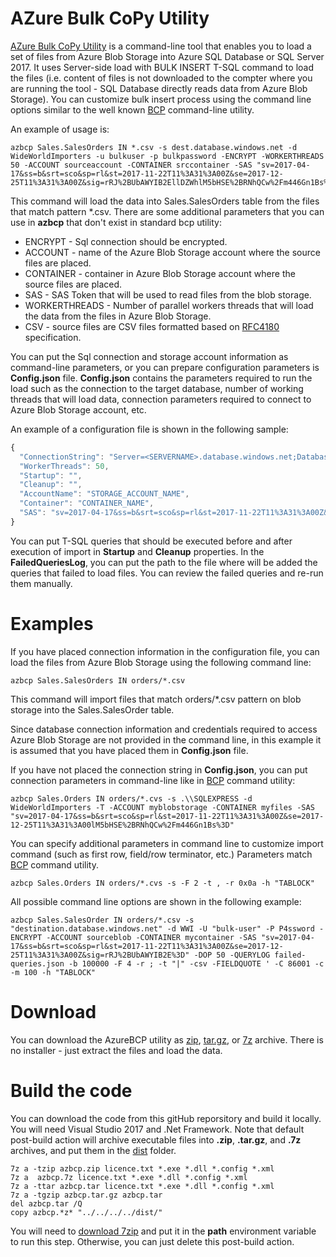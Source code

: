 # AZure Bulk CoPy Utility
[AZure Bulk CoPy Utility](https://github.com/JocaPC/AzureBCP/tree/master/dist/) is a command-line tool that enables you to load a set of files from Azure Blob Storage into Azure SQL Database or SQL Server 2017.
It uses Server-side load with BULK INSERT T-SQL command to load the files (i.e. content of files is not downloaded to the compter where you are running the tool - SQL Database directly reads data from Azure Blob Storage). You can customize bulk insert process using the command line options similar to the well known
 [BCP](https://docs.microsoft.com/en-us/sql/tools/bcp-utility) command-line utility.
 
 An example of usage is:

```
azbcp Sales.SalesOrders IN *.csv -s dest.database.windows.net -d WideWorldImporters -u bulkuser -p bulkpassword -ENCRYPT -WORKERTHREADS 50 -ACCOUNT sourceaccount -CONTAINER srccontainer -SAS "sv=2017-04-17&ss=b&srt=sco&sp=rl&st=2017-11-22T11%3A31%3A00Z&se=2017-12-25T11%3A31%3A00Z&sig=rRJ%2BUbAWYIB2EllDZWhlM5bHSE%2BRNhQCw%2Fm446Gn1Bs%3D"
```

This command will load the data into Sales.SalesOrders table from the files that match pattern *.csv. There are some additional parameters that you can use in **azbcp** that don't exist in standard bcp utility:
 - ENCRYPT - Sql connection should be encrypted.
 - ACCOUNT - name of the Azure Blob Storage account where the source files are placed.
 - CONTAINER - container in Azure Blob Storage account where the source files are placed.
 - SAS - SAS Token that will be used to read files from the blob storage.
 - WORKERTHREADS - Number of parallel workers threads that will load the data from the files in Azure Blob Storage.
 - CSV - source files are CSV files formatted based on [RFC4180](https://tools.ietf.org/html/rfc4180) specification.

You can put the Sql connection and storage account information as command-line parameters, or you can prepare configuration parameters is **Config.json** file.
**Config.json** contains the parameters required to run the load such as the connection to the target database, number of working threads that will load data,
connection parameters required to connect to Azure Blob Storage account, etc.

An example of a configuration file is shown in the following sample:

```javascript
{
  "ConnectionString": "Server=<SERVERNAME>.database.windows.net;Database=<DATABASENAME>;User Id=<USERID>;Password=<PASSWORD>;Encrypt=True;",
  "WorkerThreads": 50,
  "Startup": "",
  "Cleanup": "",
  "AccountName": "STORAGE_ACCOUNT_NAME",
  "Container": "CONTAINER_NAME",
  "SAS": "sv=2017-04-17&ss=b&srt=sco&sp=rl&st=2017-11-22T11%3A31%3A00Z&se=2017-12-25T11%3A31%3A00lM5bHSE%2BRNhQCw%2Fm446Gn1Bs%3D"
}
```

You can put T-SQL queries that should be executed before and after execution of import  in **Startup** and **Cleanup** properties. In the **FailedQueriesLog**, you can put the path
to the file where will be added the queries that failed to load files. You can review the failed queries and re-run them manually.

# Examples
If you have placed connection information in the configuration file, you can load the files from Azure Blob Storage using the following command line: 

```
azbcp Sales.SalesOrders IN orders/*.csv
```
This command will import files that match orders/*.csv pattern on blob storage into the Sales.SalesOrder table.

Since database connection information and credentials required to access Azure Blob Storage are not provided in the command line, in this example it is assumed that you have placed them in **Config.json** file. 

If you have not placed the connection string in **Config.json**, you can put connection parameters in command-line like in [BCP](https://docs.microsoft.com/en-us/sql/tools/bcp-utility) command utility:

```
azbcp Sales.Orders IN orders/*.cvs -s .\\SQLEXPRESS -d WideWorldImporters -T -ACCOUNT myblobstorage -CONTAINER myfiles -SAS "sv=2017-04-17&ss=b&srt=sco&sp=rl&st=2017-11-22T11%3A31%3A00Z&se=2017-12-25T11%3A31%3A00lM5bHSE%2BRNhQCw%2Fm446Gn1Bs%3D"
```

You can specify additional parameters in command line to customize import command (such as first row, field/row terminator, etc.) Parameters match [BCP](https://docs.microsoft.com/en-us/sql/tools/bcp-utility) command utility.
```
azbcp Sales.Orders IN orders/*.cvs -s -F 2 -t , -r 0x0a -h "TABLOCK"
```

All possible command line options are shown in the following example:
```
azbcp Sales.SalesOrder IN orders/*.csv -s "destination.database.windows.net" -d WWI -U "bulk-user" -P P4ssword -ENCRYPT -ACCOUNT sourceblob -CONTAINER mycontainer -SAS "sv=2017-04-17&ss=b&srt=sco&sp=rl&st=2017-11-22T11%3A31%3A00Z&se=2017-12-25T11%3A31%3A00Z&sig=rRJ%2BUbAWYIB2E%3D" -DOP 50 -QUERYLOG failed-queries.json -b 100000 -F 4 -r ; -t "|" -csv -FIELDQUOTE ' -C 86001 -c -m 100 -h "TABLOCK"
```

# Download

You can download the AzureBCP utility as [zip](https://github.com/JocaPC/AzureBCP/blob/dist/master/azbcp.zip),
[tar.gz](https://github.com/JocaPC/AzureBCP/blob/dist/master/azbcp.tar.gz), or [7z](https://github.com/JocaPC/AzureBCP/blob/dist/master/azbcp.7z) archive.
There is no installer - just extract the files and load the data.

# Build the code

You can download the code from this gitHub reporsitory and build it locally. You will need Visual Studio 2017 and .Net Framework.
Note that default post-build action will archive executable files into **.zip**, **.tar.gz**, and **.7z** archives, and put them in the [dist](dist) folder.

```
7z a -tzip azbcp.zip licence.txt *.exe *.dll *.config *.xml
7z a  azbcp.7z licence.txt *.exe *.dll *.config *.xml
7z a -ttar azbcp.tar licence.txt *.exe *.dll *.config *.xml
7z a -tgzip azbcp.tar.gz azbcp.tar
del azbcp.tar /Q
copy azbcp.*z* "../../../../dist/"
```
You will need to [download 7zip](http://www.7-zip.org/download.html) and put it in the **path**
environment variable to run this step. Otherwise, you can just delete this post-build action.